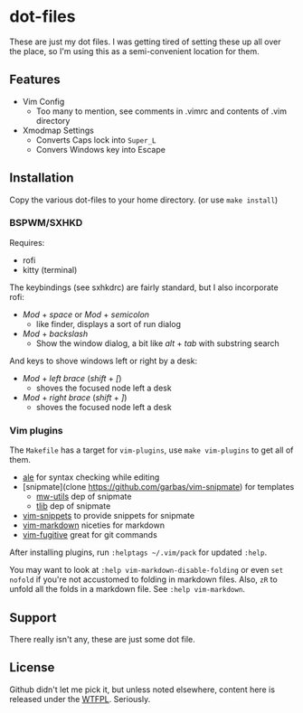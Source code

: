 dot-files
=========

These are just my dot files.  I was getting tired of setting these up all over
the place, so I'm using this as a semi-convenient location for them.

Features
--------

* Vim Config
    - Too many to mention, see comments in .vimrc and contents of .vim
      directory
* Xmodmap Settings
    - Converts Caps lock into `Super_L`
    - Convers Windows key into Escape

Installation
------------

Copy the various dot-files to your home directory. (or use `make install`)

### BSPWM/SXHKD

Requires:

 * rofi
 * kitty (terminal)

The keybindings (see sxhkdrc) are fairly standard, but I also incorporate rofi:

 * *Mod* + *space* or *Mod* + *semicolon*
    - like finder, displays a sort of run dialog
 * *Mod* + *backslash*
    - Show the window dialog, a bit like *alt* + *tab* with substring search

And keys to shove windows left or right by a desk:

 * *Mod* + *left brace* (*shift* + *[*)
     - shoves the focused node left a desk
 * *Mod* + *right brace* (*shift* + *]*)
     - shoves the focused node left a desk

### Vim plugins

The `Makefile` has a target for `vim-plugins`, use `make vim-plugins` to get
all of them.

 * [ale](https://github.com/w0rp/ale) for syntax checking while editing
 * [snipmate](clone https://github.com/garbas/vim-snipmate) for templates
    - [mw-utils](https://github.com/marcweber/vim-addon-mw-utils) dep of snipmate
    - [tlib](https://github.com/tomtom/tlib_vim) dep of snipmate
 * [vim-snippets](https://github.com/honza/vim-snippets) to provide snippets for snipmate
 * [vim-markdown](https://github.com/preservim/vim-markdown) niceties for markdown
 * [vim-fugitive](https://github.com/tpope/vim-fugitive) great for git commands

After installing plugins, run `:helptags ~/.vim/pack` for updated `:help`.

You may want to look at `:help vim-markdown-disable-folding` or even `set
nofold` if you're not accustomed to folding in markdown files.  Also, `zR` to
unfold all the folds in a markdown file.  See `:help vim-markdown`.

Support
-------

There really isn't any, these are just some dot file.

License
-------

Github didn't let me pick it, but unless noted elsewhere, content here is
released under the [WTFPL](http://www.wtfpl.net).  Seriously.
